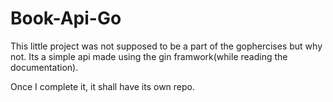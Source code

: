# Book-Api-Go

This little project was not supposed to be a part of the gophercises but why not.
Its a simple api made using the gin framwork(while reading the documentation).

Once I complete it, it shall have its own repo.
